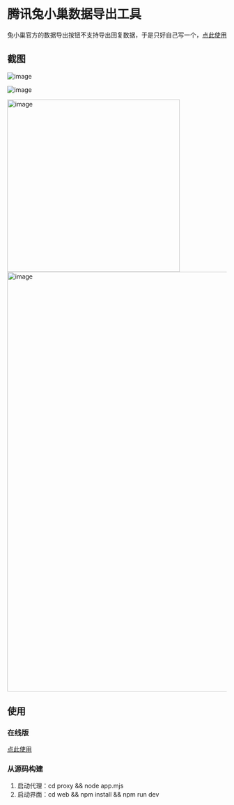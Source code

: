 # 腾讯兔小巢数据导出工具

兔小巢官方的数据导出按钮不支持导出回复数据，于是只好自己写一个，[点此使用](https://txc.ftqq.com?fr=github)

## 截图

![image](https://github.com/user-attachments/assets/a3382add-75b4-4081-8dce-2652411f16b1)

![image](https://github.com/user-attachments/assets/a7572c41-dcff-4ab9-89ef-26764c44cf1c)

<img width="396" alt="image" src="https://github.com/user-attachments/assets/0a39f01b-6e63-41a5-a71a-ea2634ade3f2">

<img width="964" alt="image" src="https://github.com/user-attachments/assets/e8e0a254-e7be-4111-b83d-4a11e99d3d70">


## 使用

### 在线版

[点此使用](https://txc.ftqq.com?fr=github)

### 从源码构建

1. 启动代理：cd proxy && node app.mjs
2. 启动界面：cd web && npm install && npm run dev 
